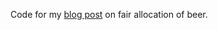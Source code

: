 Code for my [blog post](http://sbebo.github.io/blog/blog/2015/11/21/fairness/) on fair allocation of beer.
